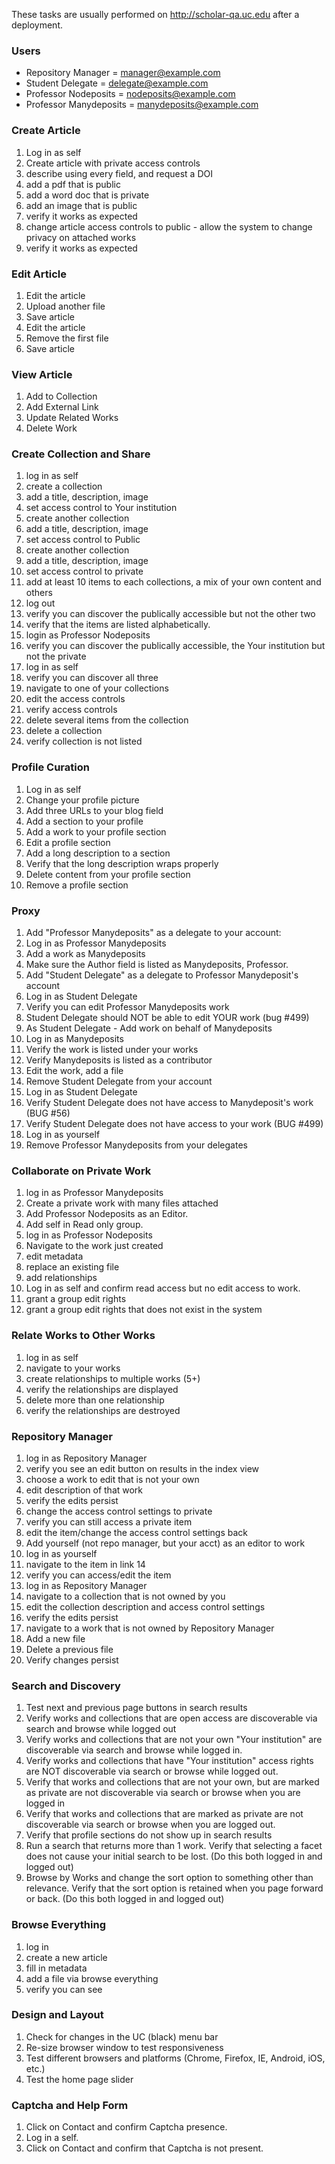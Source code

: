 These tasks are usually performed on http://scholar-qa.uc.edu after a deployment.

### Users
* Repository Manager = manager@example.com
* Student Delegate = delegate@example.com
* Professor Nodeposits = nodeposits@example.com
* Professor Manydeposits = manydeposits@example.com

### Create Article
1. Log in as self
1. Create article with private access controls
1. describe using every field, and request a DOI
1. add a pdf that is public
1. add a word doc that is private
1. add an image that is public
1. verify it works as expected
1. change article access controls to public - allow the system to change privacy on attached works
1. verify it works as expected

### Edit Article
1. Edit the article
1. Upload another file
1. Save article
1. Edit the article
1. Remove the first file
1. Save article

### View Article
1. Add to Collection
1. Add External Link
1. Update Related Works
1. Delete Work

### Create Collection and Share
1. log in as self
1. create a collection 
1. add a title, description, image
1. set access control to Your institution 
1. create another collection
1. add a title, description, image
1. set access control to Public
1. create another collection
1. add a title, description, image
1. set access control to private
1. add at least 10 items to each collections, a mix of your own content and others
1. log out 
1. verify you can discover the publically accessible but not the other two
1. verify that the items are listed alphabetically.
1. login as Professor Nodeposits
1. verify you can discover the publically accessible, the Your institution but not the private
1. log in as self
1. verify you can discover all three
1. navigate to one of your collections
1. edit the access controls
1. verify access controls
1. delete several items from the collection
1. delete a collection
1. verify collection is not listed

### Profile Curation
1. Log in as self
1. Change your profile picture
1. Add three URLs to your blog field
1. Add a section to your profile
1. Add a work to your profile section
1. Edit a profile section
1. Add a long description to a section
1. Verify that the long description wraps properly
1. Delete content from your profile section
1. Remove a profile section

### Proxy
1. Add "Professor Manydeposits" as a delegate to your account: 
1. Log in as Professor Manydeposits
1. Add a work as Manydeposits
1. Make sure the Author field is listed as Manydeposits, Professor.
1. Add "Student Delegate" as a delegate to Professor Manydeposit's account
1. Log in as Student Delegate
1. Verify you can edit Professor Manydeposits work
1. Student Delegate should NOT be able to edit YOUR work (bug #499)
1. As Student Delegate - Add work on behalf of Manydeposits
1. Log in as Manydeposits
1. Verify the work is listed under your works
1. Verify Manydeposits is listed as a contributor
1. Edit the work, add a file
1. Remove Student Delegate from your account
1. Log in as Student Delegate
1. Verify Student Delegate does not have access to Manydeposit's work (BUG #56)
1. Verify Student Delegate does not have access to your work (BUG #499)
1. Log in as yourself
1. Remove Professor Manydeposits from your delegates

### Collaborate on Private Work
1. log in as Professor Manydeposits
1. Create a private work with many files attached
1. Add Professor Nodeposits as an Editor.
1. Add self in Read only group.  
1. log in as Professor Nodeposits
1. Navigate to the work just created
1. edit metadata
1. replace an existing file
1. add relationships
1. Log in as self and confirm read access but no edit access to work.
1. grant a group edit rights
1. grant a group edit rights that does not exist in the system

### Relate Works to Other Works
1. log in as self
1. navigate to your works
1. create relationships to multiple works (5+)
1. verify the relationships are displayed
1. delete more than one relationship
1. verify the relationships are destroyed

### Repository Manager
1. log in as Repository Manager
1. verify you see an edit button on results in the index view
1. choose a work to edit that is not your own
1. edit description of that work
1. verify the edits persist
1. change the access control settings to private
1. verify you can still access a private item
1. edit the item/change the access control settings back
1. Add yourself (not repo manager, but your acct) as an editor to work
1. log in as yourself
1. navigate to the item in link 14
1. verify you can access/edit the item
1. log in as Repository Manager
1. navigate to a collection that is not owned by you
1. edit the collection description and access control settings
1. verify the edits persist
1. navigate to a work that is not owned by Repository Manager
1. Add a new file
1. Delete a previous file
1. Verify changes persist

### Search and Discovery
1. Test next and previous page buttons in search results
1. Verify works and collections that are open access are discoverable via search and browse while logged out
1. Verify works and collections that are not your own "Your institution" are discoverable via search and browse while logged in.
1. Verify works and collections that have "Your institution" access rights are NOT discoverable via search or browse while logged out.
1. Verify that works and collections that are not your own, but are marked as private are not discoverable via search or browse when you are logged in
1. Verify that works and collections that are marked as private are not discoverable via search or browse when you are logged out.
1. Verify that profile sections do not show up in search results
1. Run a search that returns more than 1 work. Verify that selecting a facet does not cause your initial search to be lost. (Do this both logged in and logged out)
1. Browse by Works and change the sort option to something other than relevance. Verify that the sort option is retained when you page forward or back. (Do this both logged in and logged out)

### Browse Everything
1. log in
1. create a new article
1. fill in metadata
1. add a file via browse everything
1. verify you can see 

### Design and Layout
1. Check for changes in the UC (black) menu bar
1. Re-size browser window to test responsiveness 
1. Test different browsers and platforms (Chrome, Firefox, IE, Android, iOS, etc.)
1. Test the home page slider

### Captcha and Help Form
1. Click on Contact and confirm Captcha presence.
1. Log in a self. 
1. Click on Contact and confirm that Captcha is not present.
